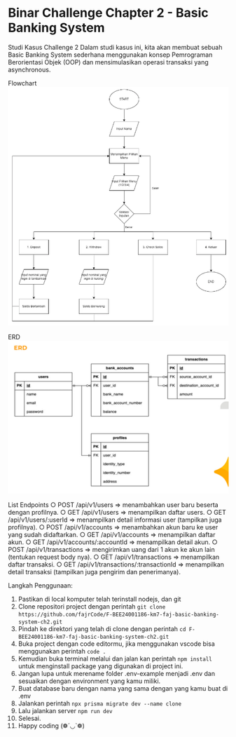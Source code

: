 # Binar Challenge Chapter 2 - Basic Banking System

Studi Kasus Challenge 2
Dalam studi kasus ini, kita akan membuat sebuah Basic Banking System sederhana menggunakan konsep Pemrograman Berorientasi Objek (OOP) dan mensimulasikan operasi transaksi yang asynchronous.

Flowchart
![Flowchart Bank System](public/images/flowchart.webp)

ERD
![ERD Bank System](public/images/new-erd.jpg)

List Endpoints
○ POST /api/v1/users => menambahkan user baru beserta dengan profilnya.
○ GET /api/v1/users => menampilkan daftar users.
○ GET /api/v1/users/:userId => menampilkan detail informasi user (tampilkan juga profilnya).
○ POST /api/v1/accounts => menambahkan akun baru ke user yang sudah didaftarkan.
○ GET /api/v1/accounts => menampilkan daftar akun.
○ GET /api/v1/accounts/:accountId => menampilkan detail akun.
○ POST /api/v1/transactions => mengirimkan uang dari 1 akun ke akun lain (tentukan request body nya).
○ GET /api/v1/transactions => menampilkan daftar transaksi.
○ GET /api/v1/transactions/:transactionId => menampilkan detail transaksi (tampilkan juga pengirim dan penerimanya).

Langkah Penggunaan:
1. Pastikan di local komputer telah terinstall nodejs, dan git
2. Clone repositori project dengan perintah ```git clone https://github.com/fajrCode/F-BEE24001186-km7-faj-basic-banking-system-ch2.git```
3. Pindah ke direktori yang telah di clone dengan perintah ```cd F-BEE24001186-km7-faj-basic-banking-system-ch2.git```
4. Buka project dengan code editormu, jika menggunakan vscode bisa menggunakan perintah ```code .```
5. Kemudian buka terminal melalui dan jalan kan perintah ```npm install``` untuk menginstall package yang digunakan di project ini.
6. Jangan lupa untuk merename folder .env-example menjadi .env dan sesuaikan dengan environment yang kamu miliki.
7. Buat database baru dengan nama yang sama dengan yang kamu buat di .env
8. Jalankan perintah ```npx prisma migrate dev --name clone```
9. Lalu jalankan server ```npm run dev```
10. Selesai.
11. Happy coding (❁´◡`❁)